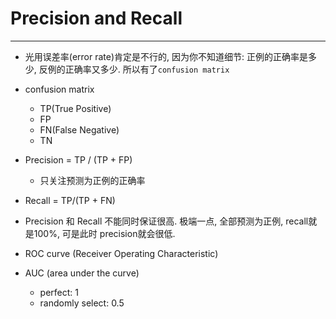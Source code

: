 # Precision and Recall
---
- 光用误差率(error rate)肯定是不行的, 因为你不知道细节: 正例的正确率是多少, 反例的正确率又多少. 所以有了`confusion matrix`

- confusion matrix
    - TP(True Positive)
    - FP
    - FN(False Negative)
    - TN
- Precision = TP / (TP + FP)
    - 只关注预测为正例的正确率
- Recall = TP/(TP + FN)
- Precision 和 Recall 不能同时保证很高. 极端一点, 全部预测为正例, recall就是100%, 可是此时 precision就会很低. 
- ROC curve (Receiver Operating Characteristic)
- AUC (area under the curve)
    - perfect: 1
    - randomly select: 0.5

